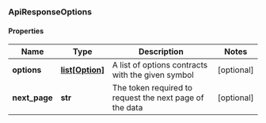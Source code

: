 ### ApiResponseOptions

#### Properties
Name | Type | Description | Notes
------------ | ------------- | ------------- | -------------
**options** | [**list[Option]**](Option.md) | A list of options contracts with the given symbol | [optional] 
**next_page** | **str** | The token required to request the next page of the data | [optional] 



